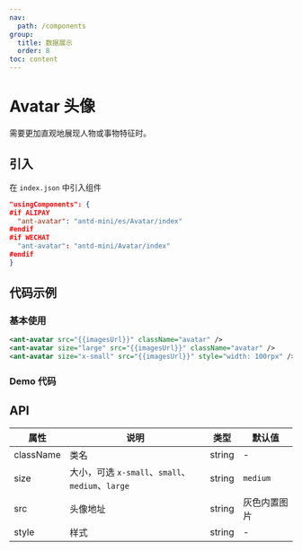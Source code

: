 ```yaml
---
nav:
  path: /components
group:
  title: 数据展示
  order: 8
toc: content
---
```


# Avatar 头像

需要更加直观地展现人物或事物特征时。

## 引入

在 `index.json` 中引入组件

```json
"usingComponents": {
#if ALIPAY
  "ant-avatar": "antd-mini/es/Avatar/index"
#endif
#if WECHAT
  "ant-avatar": "antd-mini/Avatar/index"
#endif
}
```

## 代码示例

### 基本使用
```xml
<ant-avatar src="{{imagesUrl}}" className="avatar" />
<ant-avatar size="large" src="{{imagesUrl}}" className="avatar" />
<ant-avatar size="x-small" src="{{imagesUrl}}" style="width: 100rpx" />
```

### Demo 代码

<code src='../../demo/pages/Avatar/index'></code>

## API

| 属性      | 说明       | 类型   | 默认值       |
|---------|----------|------|-----------|
| className | 类名      | string | -         |
| size     | 大小，可选 `x-small`、`small`、`medium`、`large` | string | `medium` |
| src      | 头像地址    | string | 灰色内置图片 |
| style    | 样式      | string | -         |
